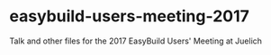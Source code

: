 # easybuild-users-meeting-2017
Talk and other files for the 2017 EasyBuild Users' Meeting at Juelich
